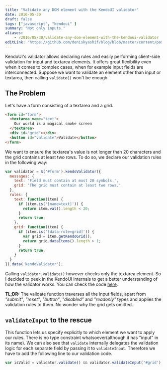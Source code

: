 ```yaml
---
title: "Validate any DOM element with the KendoUI validator"
date: 2016-05-30
draft: false
tags: ["javascript", "kendoui" ]
summary: "Not only inputs."
aliases:
    - /2016/05/30/validate-any-dom-element-with-the-kendoui-validator
editLink: "https://github.com/deniskyashif/blog/blob/master/content/posts/2016-05-30-validate-any-dom-element-kendoui.md"
---
```


KendoUI's validator allows declaring rules and easily performing client-side validation for input and textarea elements. It offers great flexibility even when it comes to complex cases, when for example input fields are interconnected. Suppose we want to validate an element other than input or textarea, then calling ```validate()``` won't be enough.  

## The Problem

Let's have a form consisting of a textarea and a grid.

```html
<form id="form">
  <textarea name="text">
    Our world is a magical smoke screen
  </textarea>
  <div id="grid"></div>
  <button id="validate">Validate</button>
</form>
```
  
We want to ensure the textarea's value is not longer than 20 characters and the grid contains at least two rows. To do so, we declare our validation rules in the following way:  

```javascript
var validator = $('#form').kendoValidator({
  messages: {
    text: 'Field must contain at most 20 symbols.',
    grid: 'The grid must contain at least two rows.'
  },
  rules: {
    text: function(item) { 
      if (item.is('[name=text]')) {
        return item.val().length < 20;
      }
      return true;
    },
    grid: function(item) {
      if (item.is('[data-role=grid]')) {
        var grid = item.getKendoGrid();
        return grid.dataItems().length > 1;
      }
      return true;
    }
  }
}).data('kendoValidator');
```

Calling ```validator.validate()``` however checks only the textarea element. So I decided to peek in the KendoUI internals to get a better understanding of how the validator works. You can check the code [here](https://github.com/telerik/kendo-ui-core/blob/25e8c5c5ccd176268e8ec9b2dad3722642898970/src/kendo.validator.js#L279).
  
**TL;DR:** The validate function traverses all the input fields, apart from _"submit"_, _"reset"_, _"button"_, _"disabled"_ and _"readonly"_ types and applies the validation rules to them. No wonder why the grid gets omitted.

## ```validateInput``` to the rescue

This function lets us specify explicitly to which element we want to apply our rules. There is no type constraint whatsoever(although it has "input" in its name). We can also see that ```validate``` internally delegates the validation logic for each separate field by passing it to ```validateInput```. Therefore we have to add the following line to our validation code.

```javascript
var isValid = validator.validate() && validator.validateInput('#grid');
```
